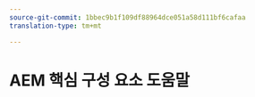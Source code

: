 ```yaml
---
source-git-commit: 1bbec9b1f109df88964dce051a58d111bf6cafaa
translation-type: tm+mt

---
```


# AEM 핵심 구성 요소 도움말
